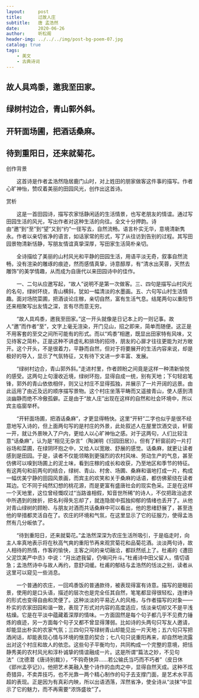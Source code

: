 ```yaml
---
layout:     post
title:      过故人庄
subtitle:   唐 孟浩然
date:       2020-06-26
author:     听松阁
header-img: ../../../img/post-bg-poem-07.jpg
catalog: true
tags:
    - 美文
    - 古典诗词
---
```


## 故人具鸡黍，邀我至田家。

## 绿树村边合，青山郭外斜。

## 开轩面场圃，把酒话桑麻。

## 待到重阳日，还来就菊花。





创作背景

　　这首诗是作者孟浩然隐居鹿门山时，对上姓田的朋家做客这件事的描写。作者心旷神怡，赞叹着美丽的田园风光，创作出这首诗。







赏析



　　这是一首田园诗，描写农家恬静闲适的生活情景，也写老朋友的情谊。通过写田园生活的风光，写出作者对这种生活的向往。全文十分押韵。诗由“邀”到“至”到“望”又到“约”一径写去，自然流畅。语言朴实无华，意境清新隽永。作者以亲切省净的语言，如话家常的形式，写了从往访到告别的过程。其写田园景物清新恬静，写朋友情谊真挚深厚，写田家生活简朴亲切。



　　全诗描绘了美丽的山村风光和平静的田园生活，用语平淡无奇，叙事自然流畅，没有渲染的雕琢的痕迹，然而感情真挚，诗意醇厚，有“清水出芙蓉，天然去雕饰”的美学情趣，从而成为自唐代以来田园诗中的佳作。



　　一、二句从应邀写起，“故人”说明不是第一次做客。三、四句是描写山村风光的名句，绿树环绕，青山横斜，犹如一幅清淡的水墨画。五、六句写山村生活情趣。面对场院菜圃，把酒谈论庄稼，亲切自然，富有生活气息。结尾两句以重阳节还来相聚写出友情之深，言有尽而意无穷。



　　“故人具鸡黍，邀我至田家。”这一开头就像是日记本上的一则记事。故人“邀”而作者“至”，文字上毫无渲染，开门见山，招之即来，简单而随便。这正是不用客套的至交之间所可能有的形式。而以“鸡黍”相邀，既显出田家特有风味，又见待客之简朴。正是这种不讲虚礼和排场的招待，朋友的心扉才往往更能为对方敞开。这个开头，不是很着力，平静而自然，但对于将要展开的生活内容来说，却是极好的导入，显示了气氛特征，又有待下文进一步丰富、发展。



　　“绿树村边合，青山郭外斜。”走进村里，作者顾盼之间竟是这样一种清新愉悦的感受。这两句上句漫收近境，绿树环抱，显得自成一统，别有天地；下句轻宕笔锋，郭外的青山依依相伴，则又让村庄不显得孤独，并展示了一片开阔的远景。由此运用了由近及远的顺序描写景物。这个村庄坐落平畴而又遥接青山，使人感到清淡幽静而绝不冷傲孤僻。正是由于“故人庄”出现在这样的自然和社会环境中，所以宾主临窗举杯。



　　“开轩面场圃，把酒话桑麻”，才更显得畅快。这里“开轩”二字也似乎是很不经意地写入诗的，但上面两句写的是村庄的外景，此处叙述人在屋里饮酒交谈，轩窗一开，就让外景映入了户内，更给人以心旷神怡之感。对于这两句，人们比较注意“话桑麻”，认为是“相见无杂言”（陶渊明《归园田居》）。但有了轩窗前的一片打谷场和菜圃，在绿阴环抱之中，又给人以宽敞、舒展的感觉。话桑麻，就更让读者感到是田园。于是，读者不仅能领略到更强烈的农村风味、劳动生产的气息，甚至仿佛可以嗅到场圃上的泥土味，看到庄稼的成长和收获，乃至地区和季节的特征。有这两句和前两句的结合，绿树、青山、村舍、场圃、桑麻和谐地打成一片，构成一幅优美宁静的田园风景画，而宾主的欢笑和关于桑麻的话语，都仿佛萦绕在读者耳边。它不同于纯然幻想的桃花源，而是更富有盛唐社会的现实色采。正是在这样一个天地里，这位曾经慨叹过“当路谁相假，知音世所稀”的诗人，不仅把政治追求中所遇到的挫折，把名利得失忘却了，就连隐居中孤独抑郁的情绪也丢开了。从他对青山绿树的顾盼、与朋友对酒而共话桑麻中可以看出，他的思绪舒展了，甚至连他的举措都灵活自在了。农庄的环境和气氛，在这里显示了它的征服力，使得孟浩然有几分皈依了。



　　“待到重阳日，还来就菊花。”孟浩然深深为农庄生活所吸引，于是临走时，向主人率真地表示将在秋高气爽的重阳节再来观赏菊花和品菊花酒。淡淡两句诗，故人相待的热情，作客的愉快，主客之间的亲切融洽，都跃然纸上了。杜甫的《遭田父泥饮美严中丞》中说：“月出遮我留，仍嗔问升斗。”杜甫诗中田父留人，情切语急；孟浩然诗中与故人再约，意舒词缓。杜甫的郁结与孟浩然的恬淡之别，读者从这里可以窥见一些消息。



　　一个普通的农庄，一回鸡黍饭的普通款待，被表现得富有诗意。描写的是眼前景，使用的是口头语，描述的层次也是完全任其自然，笔笔都显得很轻松，连律诗的形式也变得自由和灵便了。这种淡淡的平易近人的风格，与作者描写的对象——朴实的农家田园和谐一致，表现了形式对内容的高度适应，恬淡亲切却又不是平浅枯燥。它是在平淡中蕴藏着深厚的情味。一方面固然是每个句子都几乎不见费力锤炼的痕迹，另一方面每个句子又都不曾显得薄弱。比如诗的头两句只写友人邀请，却能显出朴实的农家气氛；三四句只写绿树青山却能见出一片天地；五六句只写把酒闲话，却能表现心情与环境的惬意的契合；七八句只说重阳再来，却自然地流露出对这个村庄和故人的依恋。这些句子平衡均匀，共同构成一个完整的意境，把恬静秀美的农村风光和淳朴诚挚的情谊融成一片。这是所谓“篇法之妙，不见句法”（沈德潜《唐诗别裁》），“不钩奇抉异……若公输氏当巧而不巧者”（皮日休《郢州孟亭记》）。他把艺术美融入整个诗作的血肉之中，显得自然天成。这种不炫奇猎异，不卖弄技巧，也不光靠一两个精心制作的句子去支撑门面，是艺术水平高超的表现。正是因为有真彩内映，所以出语洒落，浑然省净，使全诗从“淡抹”中显示了它的魅力，而不再需要“浓饰盛妆”了。
